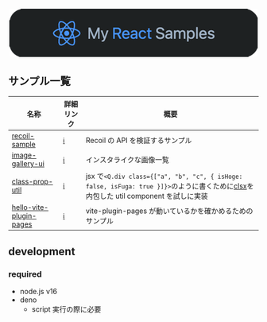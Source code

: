 <p align="center">
<img src=".github/assets/readme-image-1.png" width="500" >
</p>

## サンプル一覧

<!-- prettier-ignore -->
|名称|詳細リンク|概要|
|-|-|-|
|[recoil-sample](https://kagurazaka-0.github.io/my-react-samples/20220714-recoil-sample/)|[ℹ️](./src/samples/20220714-recoil-sample)|Recoil の API を検証するサンプル|
|[image-gallery-ui](https://kagurazaka-0.github.io/my-react-samples/20220818-image-gallery-ui/)|[ℹ️](./src/samples/20220818-image-gallery-ui)|インスタライクな画像一覧|
|[class-prop-util](https://kagurazaka-0.github.io/my-react-samples/20220713-class-prop-util/)|[ℹ️](./src/samples/20220713-class-prop-util)|jsx で`<Q.div class={["a", "b", "c", { isHoge: false, isFuga: true }]}>`のように書くために[clsx](https://github.com/lukeed/clsx)を内包した util component を試しに実装|
|[hello-vite-plugin-pages](https://kagurazaka-0.github.io/my-react-samples/202206-hello-vite-plugin-pages/)|[ℹ️](./src/samples/202206-hello-vite-plugin-pages)|vite-plugin-pages が動いているかを確かめるためのサンプル|

## development

### required

- node.js v16
- deno
  - script 実行の際に必要

